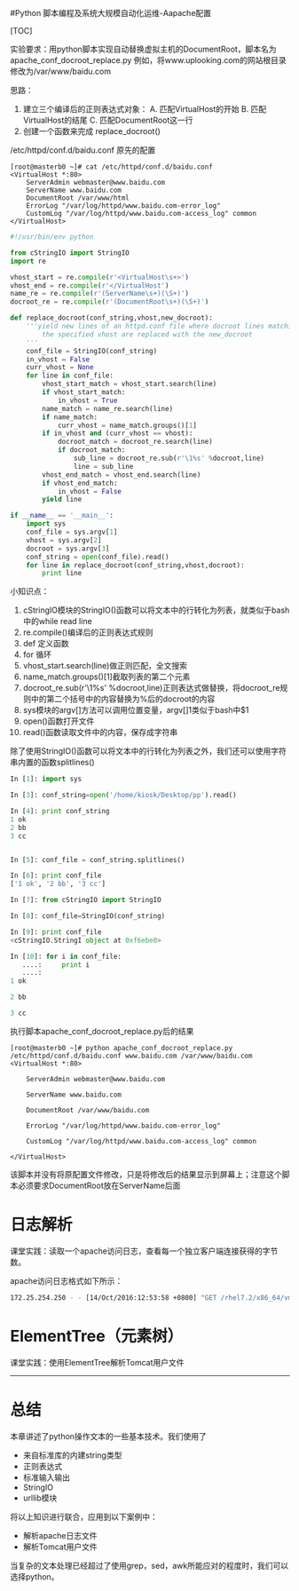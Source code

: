 #Python 脚本编程及系统大规模自动化运维-Aapache配置

[TOC]

实验要求：用python脚本实现自动替换虚拟主机的DocumentRoot，脚本名为apache_conf_docroot_replace.py
例如，将www.uplooking.com的网站根目录修改为/var/www/baidu.com

思路：
1. 建立三个编译后的正则表达式对象：
	A. 匹配VirtualHost的开始
	B. 匹配VirtualHost的结尾
	C. 匹配DocumentRoot这一行
2. 创建一个函数来完成 replace_docroot()

/etc/httpd/conf.d/baidu.conf 原先的配置
```shell
[root@masterb0 ~]# cat /etc/httpd/conf.d/baidu.conf
<VirtualHost *:80>
    ServerAdmin webmaster@www.baidu.com
    ServerName www.baidu.com
	DocumentRoot /var/www/html
    ErrorLog "/var/log/httpd/www.baidu.com-error_log"
    CustomLog "/var/log/httpd/www.baidu.com-access_log" common
</VirtualHost>
```

```python
#!/usr/bin/env python

from cStringIO import StringIO
import re

vhost_start = re.compile(r'<VirtualHost\s+>')
vhost_end = re.compile(r'</VirtualHost')
name_re = re.compile(r'(ServerName\s+)(\S+)')
docroot_re = re.compile(r'(DocumentRoot\s+)(\S+)')

def replace_docroot(conf_string,vhost,new_docroot):
	'''yield new lines of an httpd.conf file where docroot lines matching
		the specified vhost are replaced with the new_docroot
	'''
	conf_file = StringIO(conf_string)
	in_vhost = False
	curr_vhost = None
	for line in conf_file:
		vhost_start_match = vhost_start.search(line)
		if vhost_start_match:
			in_vhost = True
		name_match = name_re.search(line)
		if name_match:
			curr_vhost = name_match.groups()[1]
		if in_vhost and (curr_vhost == vhost):
			docroot_match = docroot_re.search(line)
			if docroot_match:
				sub_line = docroot_re.sub(r'\1%s' %docroot,line)
				line = sub_line
		vhost_end_match = vhost_end.search(line)
		if vhost_end_match:
			in_vhost = False
		yield line

if __name__ == '__main__':
	import sys
	conf_file = sys.argv[1]
	vhost = sys.argv[2]
	docroot = sys.argv[3]
	conf_string = open(conf_file).read()
	for line in replace_docroot(conf_string,vhost,docroot):
		print line
```

小知识点：
1. cStringIO模块的StringIO()函数可以将文本中的行转化为列表，就类似于bash中的while read line
2. re.compile()编译后的正则表达式规则
3. def 定义函数
4. for 循环
5. vhost_start.search(line)做正则匹配，全文搜索
6. name_match.groups()[1]截取列表的第二个元素
7. docroot_re.sub(r'\1%s' %docroot,line)正则表达式做替换，将docroot_re规则中的第二个括号中的内容替换为%后的docroot的内容
8. sys模块的argv[]方法可以调用位置变量，argv[]1类似于bash中$1
9. open()函数打开文件
10. read()函数读取文件中的内容，保存成字符串

除了使用StringIO()函数可以将文本中的行转化为列表之外，我们还可以使用字符串内置的函数splitlines()
```python
In [1]: import sys

In [3]: conf_string=open('/home/kiosk/Desktop/pp').read()

In [4]: print conf_string
1 ok
2 bb
3 cc


In [5]: conf_file = conf_string.splitlines()

In [6]: print conf_file
['1 ok', '2 bb', '3 cc']

In [7]: from cStringIO import StringIO

In [8]: conf_file=StringIO(conf_string)

In [9]: print conf_file
<cStringIO.StringI object at 0xf6ebe0>

In [10]: for i in conf_file:
   ....:     print i
   ....:     
1 ok

2 bb

3 cc
```

执行脚本apache_conf_docroot_replace.py后的结果
```
[root@masterb0 ~]# python apache_conf_docroot_replace.py /etc/httpd/conf.d/baidu.conf www.baidu.com /var/www/baidu.com
<VirtualHost *:80>

    ServerAdmin webmaster@www.baidu.com

    ServerName www.baidu.com

    DocumentRoot /var/www/baidu.com

    ErrorLog "/var/log/httpd/www.baidu.com-error_log"

    CustomLog "/var/log/httpd/www.baidu.com-access_log" common

</VirtualHost>

```
该脚本并没有将原配置文件修改，只是将修改后的结果显示到屏幕上；注意这个脚本必须要求DocumentRoot放在ServerName后面

# 日志解析

课堂实践：读取一个apache访问日志，查看每一个独立客户端连接获得的字节数。

apache访问日志格式如下所示：
```bash
172.25.254.250 - - [14/Oct/2016:12:53:58 +0800] "GET /rhel7.2/x86_64/vms/db100-masterb-vdb.qcow2 HTTP/1.1" 200 197120 "-" "curl/7.29.0"
```

# ElementTree（元素树）


课堂实践：使用ElementTree解析Tomcat用户文件

---

# 总结

本章讲述了python操作文本的一些基本技术。我们使用了
* 来自标准库的内建string类型
* 正则表达式
* 标准输入输出
* StringIO
* urllib模块

将以上知识进行联合，应用到以下案例中：
* 解析apache日志文件
* 解析Tomcat用户文件

当复杂的文本处理已经超过了使用grep，sed，awk所能应对的程度时，我们可以选择python。
